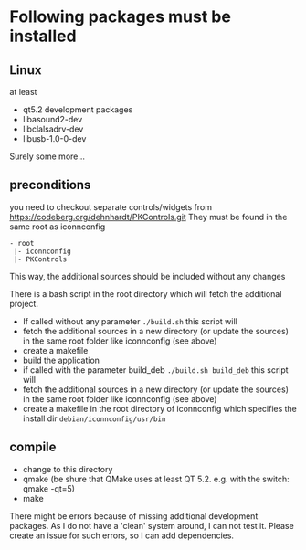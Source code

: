 # Following packages must be installed

## Linux
at least 
* qt5.2 development packages
* libasound2-dev
* libclalsadrv-dev
* libusb-1.0-0-dev

Surely some more...

## preconditions
you need to checkout separate controls/widgets from https://codeberg.org/dehnhardt/PKControls.git
They must be found in the same root as iconnconfig  
```
- root 
 |- iconnconfig  
 |- PKControls  
```
 
This way, the additional sources should be included without any changes

There is a bash script in the root directory which will fetch the additional project.
* If called without any parameter `./build.sh` this script will
 * fetch the additional sources in a new directory (or update the sources) in the same root folder like iconnconfig (see above)
 * create a makefile
 * build the application
* if called with the parameter build_deb `./build.sh build_deb` this script will
 * fetch the additional sources in a new directory (or update the sources) in the same root folder like iconnconfig (see above)
 * create a makefile in the root directory of iconnconfig which specifies the install dir `debian/iconnconfig/usr/bin`

## compile
* change to this directory
* qmake (be shure that QMake uses at least QT 5.2. e.g. with the switch: qmake -qt=5)
* make

There might be errors because of missing additional development packages. As I do not have a 'clean' system around, I can not test it. Please create an issue for such errors, so I can add dependencies.
